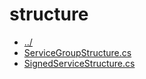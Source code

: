 # structure 

* [../](..)
* [ServiceGroupStructure.cs](ServiceGroupStructure.cs)
* [SignedServiceStructure.cs](SignedServiceStructure.cs)
